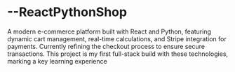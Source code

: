 # --ReactPythonShop
A modern e-commerce platform built with React and Python, featuring dynamic cart management, real-time calculations, and Stripe integration for payments. Currently refining the checkout process to ensure secure transactions. This project is my first full-stack build with these technologies, marking a key learning experience
